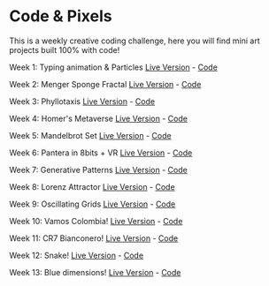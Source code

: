# Code & Pixels

This is a weekly creative coding challenge, here you will find mini art projects built 100% with code!

Week 1: Typing animation & Particles [Live Version](https://fcor.github.io/typing-animation) - [Code](https://github.com/fcor/codeandpixels/tree/master/Challenges/Week%201%20-%20SVG%20Animation)

Week 2: Menger Sponge Fractal [Live Version](https://www.instagram.com/p/Biei-q8gzGf/?taken-by=fabiojcortes) - [Code](https://github.com/fcor/codeandpixels/tree/master/Challenges/Week%202%20-%20Menger%20Sponge%20Fractal)

Week 3: Phyllotaxis [Live Version](https://www.instagram.com/p/BiwvZVqn1iR/?taken-by=fabiojcortes) - [Code](https://github.com/fcor/codeandpixels/tree/master/Challenges/Week%203%20-%20Phyllotaxis)

Week 4: Homer's Metaverse [Live Version](https://truthful-winter.surge.sh/) - [Code](https://github.com/fcor/codeandpixels/tree/master/Challenges/Week%204%20-%20Homer's%20Metaverse)

Week 5: Mandelbrot Set [Live Version](https://www.instagram.com/p/BjUjTUOHRu0/?taken-by=fabiojcortes) - [Code](https://github.com/fcor/codeandpixels/tree/master/Challenges/Week%205%20-%20Mandelbrot%20Set)

Week 6: Pantera in 8bits + VR [Live Version](https://www.instagram.com/p/BjqS3MKnnCh/?taken-by=fabiojcortes) - [Code](https://github.com/fcor/codeandpixels/tree/master/Challenges/Week%206%20-%20Pantera%20in%208%20Bits%20%2B%20VR)

Week 7: Generative Patterns [Live Version](https://www.instagram.com/p/Bj4oDhbHfXb/?taken-by=fabiojcortes) - [Code](https://github.com/fcor/codeandpixels/tree/master/Challenges/Week%207%20-%20Generative%20Patterns)

Week 8: Lorenz Attractor [Live Version](https://vimeo.com/275884408) - [Code](https://github.com/fcor/codeandpixels/tree/master/Challenges/Week%208%20-%20Lorenz%20Attractor)

Week 9: Oscillating Grids [Live Version](https://vimeo.com/277137774) - [Code](https://github.com/fcor/codeandpixels/tree/master/Challenges/Week%209%20-%20Oscillating%20grids)

Week 10: Vamos Colombia! [Live Version](https://vimeo.com/278198433) - [Code](https://github.com/fcor/codeandpixels/tree/master/Challenges/Week%2010%20-%20Vamos%20Colombia)

Week 11: CR7 Bianconero! [Live Version](https://vimeo.com/279495315) - [Code](https://github.com/fcor/codeandpixels/tree/master/Challenges/Week%2011%20-%20CR7%20Bianconero)

Week 12: Snake! [Live Version](https://fcor.github.io/snake) - [Code](https://github.com/fcor/codeandpixels/tree/master/Challenges/Week%2012%20-%20Snake)

Week 13: Blue dimensions! [Live Version](https://vimeo.com/281261581) - [Code](https://github.com/fcor/codeandpixels/tree/master/Challenges/Week%2012%20-%20Blue%20dimensions)
